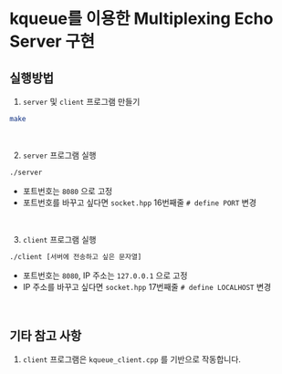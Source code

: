 # kqueue를 이용한 Multiplexing Echo Server 구현

## 실행방법

1. `server` 및 `client` 프로그램 만들기

```sh
make
```

<br>

2. `server` 프로그램 실행
```sh
./server
```
- 포트번호는 `8080` 으로 고정
- 포트번호를 바꾸고 싶다면 `socket.hpp` 16번째줄 `# define PORT` 변경

<br>

3. `client` 프로그램 실행
```sh
./client [서버에 전송하고 싶은 문자열]
```
- 포트번호는 `8080`, IP 주소는 `127.0.0.1` 으로 고정
- IP 주소를 바꾸고 싶다면 `socket.hpp` 17번째줄 `# define LOCALHOST` 변경

<br>

## 기타 참고 사항

1. `client` 프로그램은 `kqueue_client.cpp` 를 기반으로 작동합니다.
